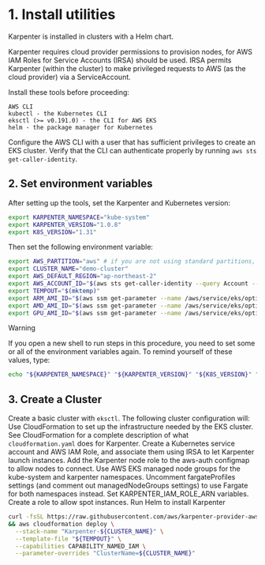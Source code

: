 # 1. Install utilities

Karpenter is installed in clusters with a Helm chart.

Karpenter requires cloud provider permissions to provision nodes, for AWS IAM Roles for Service Accounts (IRSA) should be used. IRSA permits Karpenter (within the cluster) to make privileged requests to AWS (as the cloud provider) via a ServiceAccount.

Install these tools before proceeding:

    AWS CLI
    kubectl - the Kubernetes CLI
    eksctl (>= v0.191.0) - the CLI for AWS EKS
    helm - the package manager for Kubernetes

Configure the AWS CLI with a user that has sufficient privileges to create an EKS cluster. Verify that the CLI can authenticate properly by running `aws sts get-caller-identity`.


## 2. Set environment variables
After setting up the tools, set the Karpenter and Kubernetes version:

```sh
export KARPENTER_NAMESPACE="kube-system"
export KARPENTER_VERSION="1.0.8"
export K8S_VERSION="1.31"
```

Then set the following environment variable:

```sh 
export AWS_PARTITION="aws" # if you are not using standard partitions, you may need to configure to aws-cn / aws-us-gov
export CLUSTER_NAME="demo-cluster"
export AWS_DEFAULT_REGION="ap-northeast-2"
export AWS_ACCOUNT_ID="$(aws sts get-caller-identity --query Account --output text)"
export TEMPOUT="$(mktemp)"
export ARM_AMI_ID="$(aws ssm get-parameter --name /aws/service/eks/optimized-ami/${K8S_VERSION}/amazon-linux-2-arm64/recommended/image_id --query Parameter.Value --output text)"
export AMD_AMI_ID="$(aws ssm get-parameter --name /aws/service/eks/optimized-ami/${K8S_VERSION}/amazon-linux-2/recommended/image_id --query Parameter.Value --output text)"
export GPU_AMI_ID="$(aws ssm get-parameter --name /aws/service/eks/optimized-ami/${K8S_VERSION}/amazon-linux-2-gpu/recommended/image_id --query Parameter.Value --output text)"
```

Warning  
  
If you open a new shell to run steps in this procedure, you need to set some or all of the environment variables again. To remind yourself of these values, type:

```sh
echo "${KARPENTER_NAMESPACE}" "${KARPENTER_VERSION}" "${K8S_VERSION}" "${CLUSTER_NAME}" "${AWS_DEFAULT_REGION}" "${AWS_ACCOUNT_ID}" "${TEMPOUT}" "${ARM_AMI_ID}" "${AMD_AMI_ID}" "${GPU_AMI_ID}"
```

## 3. Create a Cluster

Create a basic cluster with `eksctl`. The following cluster configuration will:
Use CloudFormation to set up the infrastructure needed by the EKS cluster. See CloudFormation for a complete description of what `cloudformation.yaml` does for Karpenter.
Create a Kubernetes service account and AWS IAM Role, and associate them using IRSA to let Karpenter launch instances.
Add the Karpenter node role to the aws-auth configmap to allow nodes to connect.
Use AWS EKS managed node groups for the kube-system and karpenter namespaces. Uncomment fargateProfiles settings (and comment out managedNodeGroups settings) to use Fargate for both namespaces instead.
Set KARPENTER_IAM_ROLE_ARN variables.
Create a role to allow spot instances.
Run Helm to install Karpenter

```sh
curl -fsSL https://raw.githubusercontent.com/aws/karpenter-provider-aws/v"${KARPENTER_VERSION}"/website/content/en/preview/getting-started/getting-started-with-karpenter/cloudformation.yaml  > "${TEMPOUT}" \
&& aws cloudformation deploy \
  --stack-name "Karpenter-${CLUSTER_NAME}" \
  --template-file "${TEMPOUT}" \
  --capabilities CAPABILITY_NAMED_IAM \
  --parameter-overrides "ClusterName=${CLUSTER_NAME}"
```